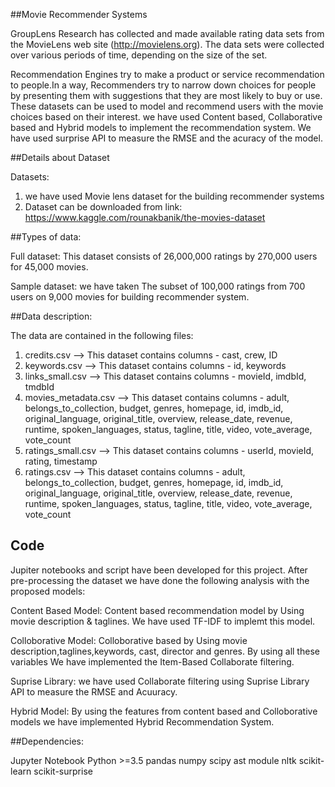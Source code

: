 ##Movie Recommender Systems

GroupLens Research has collected and made available rating data sets from the MovieLens web site (http://movielens.org). 
The data sets were collected over various periods of time, depending on the size of the set.

Recommendation Engines try to make a product or service recommendation to people.In a way, Recommenders try to narrow down choices for people by presenting them with suggestions that they are most likely to buy or use.
These datasets can be used to model and recommend users with the movie choices based on their interest. we have used Content based, Collaborative based and Hybrid models to implement the recommendation system.
We have used surprise API to measure the RMSE and the acuracy of the model. 

##Details about Dataset

Datasets:

1) we have used Movie lens dataset for the building recommender systems 
2) Dataset can be downloaded from link: https://www.kaggle.com/rounakbanik/the-movies-dataset

##Types of data:

Full dataset: This dataset consists of 26,000,000 ratings by 270,000 users for 45,000 movies.

Sample dataset: we have taken The subset of 100,000 ratings from 700 users on 9,000 movies for building recommender system.

##Data description:

The data are contained in the following files:

1) credits.csv             --> This dataset contains columns - cast, crew, ID
2) keywords.csv            --> This dataset contains columns - id, keywords
3) links_small.csv         --> This dataset contains columns - movieId, imdbId, tmdbId
4) movies_metadata.csv     --> This dataset contains columns - adult, belongs_to_collection, budget, genres, homepage, id, imdb_id, original_language, original_title, overview, release_date, revenue, runtime, spoken_languages, status, tagline, title, video, vote_average, vote_count
5) ratings_small.csv       --> This dataset contains columns - userId, movieId, rating, timestamp
6) ratings.csv             --> This dataset contains columns - adult, belongs_to_collection, budget, genres, homepage, id, imdb_id, original_language, original_title, overview, release_date, revenue, runtime, spoken_languages, status, tagline, title, video, vote_average, vote_count

## Code

Jupiter notebooks and script have been developed for this project.
After pre-processing the dataset we have done the following analysis with the proposed models:

Content Based Model: Content based recommendation model by Using movie description & taglines. We have used TF-IDF to implemt this model. 

Colloborative Model: Colloborative based by Using movie description,taglines,keywords, cast, director and genres. By using all these variables We have implemented the 
Item-Based Collaborate filtering. 

Suprise Library: we have used Collaborate filtering using Suprise Library API to measure the RMSE and Acuuracy.

Hybrid Model: By using the features from content based and Colloborative models we have implemented Hybrid Recommendation System.


##Dependencies:

Jupyter Notebook
Python >=3.5
pandas
numpy
scipy
ast module
nltk
scikit-learn
scikit-surprise






